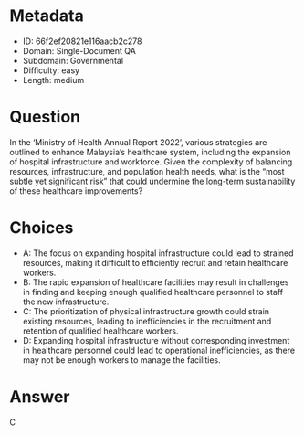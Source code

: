 # Metadata

- ID: 66f2ef20821e116aacb2c278
- Domain: Single-Document QA
- Subdomain: Governmental
- Difficulty: easy
- Length: medium

# Question

In the ‘Ministry of Health Annual Report 2022’, various strategies are outlined to enhance Malaysia’s healthcare system, including the expansion of hospital infrastructure and workforce. Given the complexity of balancing resources, infrastructure, and population health needs, what is the “most subtle yet significant risk” that could undermine the long-term sustainability of these healthcare improvements?

# Choices

- A: The focus on expanding hospital infrastructure could lead to strained resources, making it difficult to efficiently recruit and retain healthcare workers.
- B: The rapid expansion of healthcare facilities may result in challenges in finding and keeping enough qualified healthcare personnel to staff the new infrastructure.
- C: The prioritization of physical infrastructure growth could strain existing resources, leading to inefficiencies in the recruitment and retention of qualified healthcare workers.
- D: Expanding hospital infrastructure without corresponding investment in healthcare personnel could lead to operational inefficiencies, as there may not be enough workers to manage the facilities.

# Answer

C
